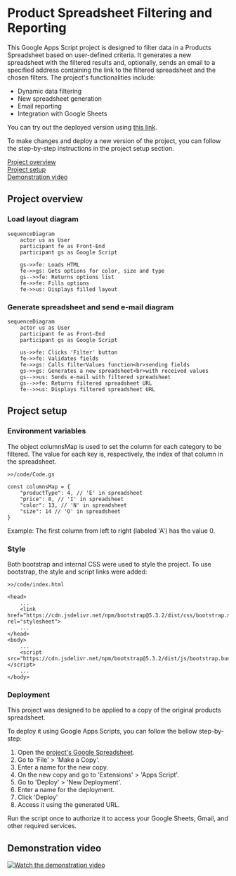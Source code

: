 # Product Spreadsheet Filtering and Reporting

This Google Apps Script project is designed to filter data in a Products Spreadsheet based on user-defined criteria. It generates a new spreadsheet with the filtered results and, optionally, sends an email to a specified address containing the link to the filtered spreadsheet and the chosen filters. The project's functionalities include:
 - Dynamic data filtering
 - New spreadsheet generation
 - Email reporting 
 - Integration with Google Sheets

You can try out the deployed version using [this link](https://script.google.com/macros/s/AKfycbz1udj5gtmMFt8ToKRgGWON5VI5sAxWnOBYdF0YkAkDzO1FGIgD77Me-cflziDB1dXiyQ/exec). 

To make changes and deploy a new version of the project, you can follow the step-by-step instructions in the project setup section. 

[Project overview](#project-overview)<br>
[Project setup](#project-setup)<br>
[Demonstration video](#demonstration-video)<br>

## Project overview

### Load layout diagram

```mermaid
sequenceDiagram
    actor us as User
    participant fe as Front-End
    participant gs as Google Script
    
    gs->>fe: Loads HTML
    fe->>gs: Gets options for color, size and type
    gs-->>fe: Returns options list 
    fe->>fe: Fills options
    fe->>us: Displays filled layout
```

### Generate spreadsheet and send e-mail diagram

```mermaid 
sequenceDiagram 
    actor us as User
    participant fe as Front-End
    participant gs as Google Script

    us->>fe: Clicks 'Filter' button
    fe->>fe: Validates fields
    fe->>gs: Calls filterValues function<br>sending fields
    gs->>gs: Generates a new spreadsheet<br>with received values
    gs-->>us: Sends e-mail with filtered spreadsheet
    gs-->>fe: Returns filtered spreadsheet URL
    fe-->>us: Displays filtered spreadsheet URL
```

## Project setup

### Environment variables
The object columnsMap is used to set the column for each category to be filtered. The value for each key is, respectively, the index of that column in the spreadsheet.

```
>>/code/Code.gs

const columnsMap = {
    "productType": 4, // 'E' in spreadsheet
    "price": 8, // 'I' in spreadsheet
    "color": 13, // 'N' in spreadsheet
    "size": 14 // 'O' in spreadsheet
}
```
Example: The first column from left to right (labeled 'A') has the value 0.

### Style

Both bootstrap and internal CSS were used to style the project. To use bootstrap, the style and script links were added:
```
>>/code/index.html

<head>
    ...
    <link href="https://cdn.jsdelivr.net/npm/bootstrap@5.3.2/dist/css/bootstrap.min.css" rel="stylesheet">
    ...
</head>
<body>
    ...
    <script src="https://cdn.jsdelivr.net/npm/bootstrap@5.3.2/dist/js/bootstrap.bundle.min.js"></script>
    ...
</body>
```

### Deployment 

This project was designed to be applied to a copy of the original products spreadsheet.

To deploy it using Google Apps Scripts, you can follow the bellow step-by-step:
1. Open the [project's Google Spreadsheet](https://docs.google.com/spreadsheets/d/1y7kVZzz3KfwrkL0M9ZfEwbH5fRKFgl5zZcphqIzsiBE/edit?usp=sharing).
2. Go to 'File' > 'Make a Copy'.
3. Enter a name for the new copy.
4. On the new copy and go to 'Extensions' > 'Apps Script'.
5. Go to 'Deploy' > 'New Deployment'.
6. Enter a name for the deployment.
7. Click 'Deploy'
8. Access it using the generated URL.

Run the script once to authorize it to access your Google Sheets, Gmail, and other required services.

## Demonstration video
[![Watch the demonstration video](https://i9.ytimg.com/vi/ahmQrfwAvYc/mqdefault.jpg?v=67c8ca52&sqp=COCSo74G&rs=AOn4CLAHYuNUTiWOnV8xxragDxMIm6IHmg)](https://youtu.be/ahmQrfwAvYc)
